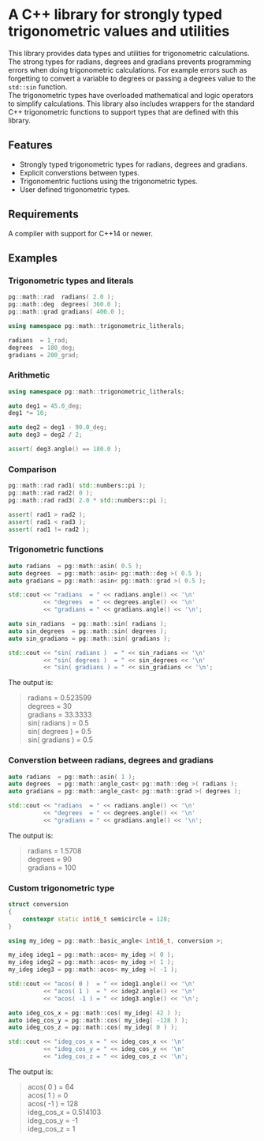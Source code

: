 # A C++ library for strongly typed trigonometric values and utilities

This library provides data types and utilities for trigonometric calculations.  
The strong types for radians, degrees and gradians prevents programming errors when doing trigonometric calculations.
For example errors such as forgetting to convert a variable to degrees or passing a degrees value to the `std::sin` function.  
The trigonometric types have overloaded mathematical and logic operators to simplify calculations.
This library also includes wrappers for the standard C++ trigonometric functions to support types that are defined with this library.

## Features

* Strongly typed trigonometric types for radians, degrees and gradians.
* Explicit converstions between types.
* Trigonomentric fuctions using the trigonometric types.
* User defined trigonometric types.

## Requirements

A compiler with support for C++14 or newer.

## Examples

### Trigonometric types and literals

```c++
pg::math::rad  radians( 2.0 );
pg::math::deg  degrees( 360.0 );
pg::math::grad gradians( 400.0 );

using namespace pg::math::trigonometric_litherals;

radians  = 1_rad;
degrees  = 180_deg;
gradians = 200_grad;
```

### Arithmetic

```c++
using namespace pg::math::trigonometric_litherals;

auto deg1 = 45.0_deg;
deg1 *= 10;

auto deg2 = deg1 - 90.0_deg;
auto deg3 = deg2 / 2;

assert( deg3.angle() == 180.0 );
```

### Comparison

```c++
pg::math::rad rad1( std::numbers::pi );
pg::math::rad rad2( 0 );
pg::math::rad rad3( 2.0 * std::numbers::pi );

assert( rad1 > rad2 );
assert( rad1 < rad3 );
assert( rad1 != rad2 );
```

### Trigonometric functions

```c++
auto radians  = pg::math::asin( 0.5 );
auto degrees  = pg::math::asin< pg::math::deg >( 0.5 );
auto gradians = pg::math::asin< pg::math::grad >( 0.5 );

std::cout << "radians  = " << radians.angle() << '\n'
          << "degrees  = " << degrees.angle() << '\n'
          << "gradians = " << gradians.angle() << '\n';

auto sin_radians  = pg::math::sin( radians );
auto sin_degrees  = pg::math::sin( degrees );
auto sin_gradians = pg::math::sin( gradians );

std::cout << "sin( radians )  = " << sin_radians << '\n'
          << "sin( degrees )  = " << sin_degrees << '\n'
          << "sin( gradians ) = " << sin_gradians << '\n';
```
The output is:
>radians  = 0.523599  
>degrees  = 30  
>gradians = 33.3333  
>sin( radians )  = 0.5  
>sin( degrees )  = 0.5  
>sin( gradians ) = 0.5

### Converstion between radians, degrees and gradians

```c++
auto radians  = pg::math::asin( 1 );
auto degrees  = pg::math::angle_cast< pg::math::deg >( radians );
auto gradians = pg::math::angle_cast< pg::math::grad >( degrees );

std::cout << "radians  = " << radians.angle() << '\n'
          << "degrees  = " << degrees.angle() << '\n'
          << "gradians = " << gradians.angle() << '\n';
```
The output is:
>radians  = 1.5708  
>degrees  = 90  
>gradians = 100

### Custom trigonometric type

```c++
struct conversion
{
    constexpr static int16_t semicircle = 128;
}

using my_ideg = pg::math::basic_angle< int16_t, conversion >;

my_ideg ideg1 = pg::math::acos< my_ideg >( 0 );
my_ideg ideg2 = pg::math::acos< my_ideg >( 1 );
my_ideg ideg3 = pg::math::acos< my_ideg >( -1 );

std::cout << "acos( 0 )  = " << ideg1.angle() << '\n'
          << "acos( 1 )  = " << ideg2.angle() << '\n'
          << "acos( -1 ) = " << ideg3.angle() << '\n';

auto ideg_cos_x = pg::math::cos( my_ideg( 42 ) );
auto ideg_cos_y = pg::math::cos( my_ideg( -128 ) );
auto ideg_cos_z = pg::math::cos( my_ideg( 0 ) );

std::cout << "ideg_cos_x = " << ideg_cos_x << '\n'
          << "ideg_cos_y = " << ideg_cos_y << '\n'
          << "ideg_cos_z = " << ideg_cos_z << '\n';
```
The output is:
>acos( 0 )  = 64  
>acos( 1 )  = 0  
>acos( -1 ) = 128  
>ideg_cos_x = 0.514103  
>ideg_cos_y = -1  
>ideg_cos_z = 1
